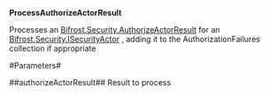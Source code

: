 **ProcessAuthorizeActorResult**

Processes an [Bifrost.Security.AuthorizeActorResult](Bifrost.Security.AuthorizeActorResult) for an [Bifrost.Security.ISecurityActor](Bifrost.Security.ISecurityActor) , adding it to the AuthorizationFailures collection if appropriate

#Parameters#


##authorizeActorResult##
Result to process
